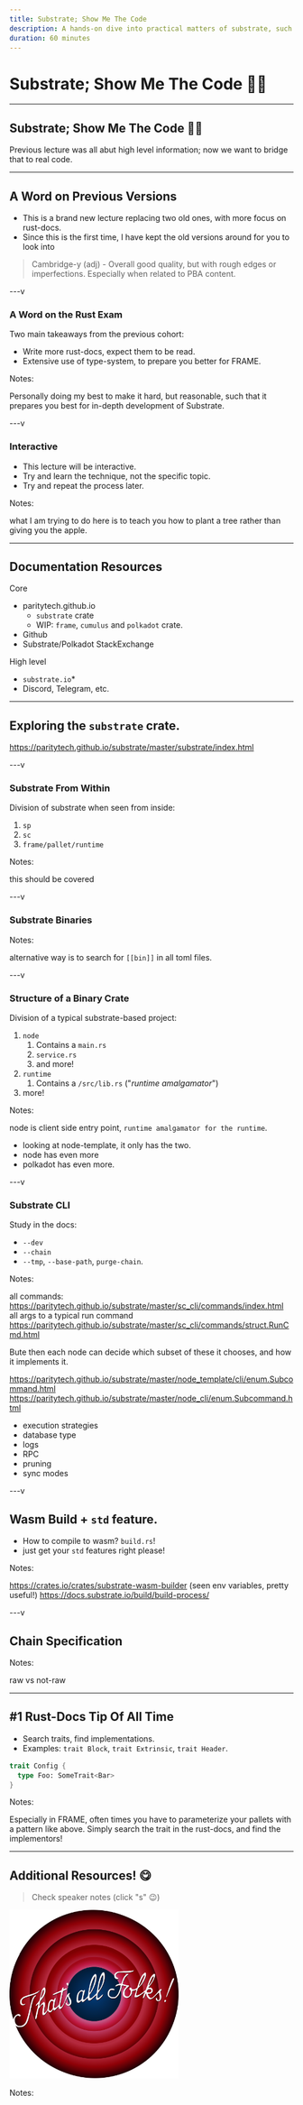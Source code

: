 ```yaml
---
title: Substrate; Show Me The Code
description: A hands-on dive into practical matters of substrate, such as docs, CLI and folder structure.
duration: 60 minutes
---
```


# Substrate; Show Me The Code 👨‍💻

---

## Substrate; Show Me The Code 👨‍💻

Previous lecture was all abut high level information; now we want to bridge that to real code.

---

## A Word on Previous Versions

- This is a brand new lecture replacing two old ones, with more focus on rust-docs.
- Since this is the first time, I have kept the old versions around for you to look into

> Cambridge-y (adj) - Overall good quality, but with rough edges or imperfections. Especially when related to PBA content.

<!-- .element: class="fragment" -->

---v

### A Word on the Rust Exam

Two main takeaways from the previous cohort:

- Write more rust-docs, expect them to be read.
- Extensive use of type-system, to prepare you better for FRAME.

Notes:

Personally doing my best to make it hard, but reasonable, such that it prepares you best for
in-depth development of Substrate.

---v

### Interactive

- This lecture will be interactive.
- Try and learn the technique, not the specific topic. <!-- .element: class="fragment" -->
- Try and repeat the process later. <!-- .element: class="fragment" -->

Notes:

what I am trying to do here is to teach you how to plant a tree rather than giving you the apple.

---

## Documentation Resources

Core

- paritytech.github.io
  - `substrate` crate
  - WIP: `frame`, `cumulus` and `polkadot` crate.
- Github
- Substrate/Polkadot StackExchange

High level

- `substrate.io`\*
- Discord, Telegram, etc.

---

## Exploring the `substrate` crate.

https://paritytech.github.io/substrate/master/substrate/index.html

---v

### Substrate From Within

Division of substrate when seen from inside:

1. `sp`
2. `sc`
3. `frame/pallet/runtime`

Notes:

this should be covered

---v

### Substrate Binaries

Notes:

alternative way is to search for `[[bin]]` in all toml files.

---v

### Structure of a Binary Crate

Division of a typical substrate-based project:

1. `node`
   1. Contains a `main.rs`
   2. `service.rs`
   3. and more!
2. `runtime`
   1. Contains a `/src/lib.rs` ("_runtime amalgamator_")
3. more!

Notes:

node is client side entry point, `runtime amalgamator for the runtime`.

- looking at node-template, it only has the two.
- node has even more
- polkadot has even more.

---v

### Substrate CLI

Study in the docs:

- `--dev`
- `--chain`
- `--tmp`, `--base-path`, `purge-chain`.

Notes:

all commands: https://paritytech.github.io/substrate/master/sc_cli/commands/index.html
all args to a typical run command https://paritytech.github.io/substrate/master/sc_cli/commands/struct.RunCmd.html

Bute then each node can decide which subset of these it chooses, and how it implements it.

https://paritytech.github.io/substrate/master/node_template/cli/enum.Subcommand.html
https://paritytech.github.io/substrate/master/node_cli/enum.Subcommand.html

- execution strategies
- database type
- logs
- RPC
- pruning
- sync modes

---v

## Wasm Build + `std` feature.

- How to compile to wasm? `build.rs`!
- just get your `std` features right please!

Notes:

https://crates.io/crates/substrate-wasm-builder (seen env variables, pretty useful!) <!-- markdown-link-check-disable-line -->
https://docs.substrate.io/build/build-process/

---v

## Chain Specification

Notes:

raw vs not-raw

---

## #1 Rust-Docs Tip Of All Time

- Search traits, find implementations.
- Examples: `trait Block`, `trait Extrinsic`, `trait Header`.

```rust
trait Config {
  type Foo: SomeTrait<Bar>
}
```

<!-- .element: class="fragment" -->

Notes:

Especially in FRAME, often times you have to parameterize your pallets with a pattern like above.
Simply search the trait in the rust-docs, and find the implementors!

---

## Additional Resources! 😋

> Check speaker notes (click "s" 😉)

<img width="300px" rounded src="./img/thats_all_folks.png" />

Notes:
